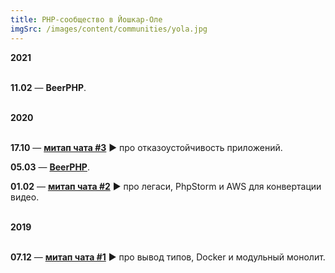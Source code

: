 ```yaml
---
title: PHP-сообщество в Йошкар-Оле
imgSrc: /images/content/communities/yola.jpg
---
```


**2021**<br><br>

**11.02** — **BeerPHP**.

<br>**2020**<br><br>

**17.10** — **[митап чата #3](https://youtu.be/X2Wcje9kxJM)** ▶️ про отказоустойчивость приложений.

**05.03** — **[BeerPHP](https://php-yola.timepad.ru/event/1271692/)**.

**01.02** — **[митап чата #2](https://www.youtube.com/playlist?list=PL29DYZAQWb0JKrUgONzLLhzy3EEh6s-zy)** ▶️ про легаси, PhpStorm и AWS для конвертации видео.

<br>**2019**<br><br>

**07.12** — **[митап чата #1](https://www.youtube.com/watch?v=xT25xiKqPcI&list=PL29DYZAQWb0KWCcFCkBniZ9iODbeSR9lh)** ▶️ про вывод типов, Docker и модульный монолит.
